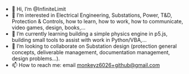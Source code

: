 - 👋 Hi, I’m @InfiniteLimit
- 👀 I’m interested in Electrical Engineering, Substations, Power, T&D, Protection & Controls, how to learn, how to work, how to communicate, video games, design, books,...
- 🌱 I’m currently learning building a simple physics engine in p5.js, building small tools to assist with work in Python/VBA,...
- 💞️ I’m looking to collaborate on Substation design (protection general concepts, deliverable management, documentation management, design problems...).
- 📫 How to reach me: email monkeyz6026+github@gmail.com
